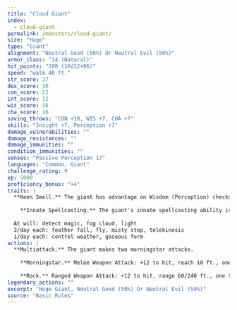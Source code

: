 ```yaml
---
title: "Cloud Giant"
index:
  - cloud-giant
permalink: /monsters/cloud-giant/
size: "Huge"
type: "Giant"
alignment: "Neutral Good (50%) Or Neutral Evil (50%)"
armor_class: "14 (Natural)"
hit_points: "200 (16d12+96)"
speed: "walk 40 ft."
str_score: 27
dex_score: 10
con_score: 22
int_score: 12
wis_score: 16
cha_score: 16
saving_throws: "CON +10, WIS +7, CHA +7"
skills: "Insight +7, Perception +7"
damage_vulnerabilities: ""
damage_resistances: ""
damage_immunities: ""
condition_immunities: ""
senses: "Passive Perception 17"
languages: "Common, Giant"
challenge_rating: 9
xp: 5000
proficiency_bonus: "+4"
traits: |
  **Keen Smell.** The giant has advantage on Wisdom (Perception) checks that rely on smell.
    
    **Innate Spellcasting.** The giant's innate spellcasting ability is Charisma. It can innately cast the following spells, requiring no material components:
  
  At will: detect magic, fog cloud, light
  3/day each: feather fall, fly, misty step, telekinesis
  1/day each: control weather, gaseous form
actions: |
  **Multiattack.** The giant makes two morningstar attacks.
    
    **Morningstar.** Melee Weapon Attack: +12 to hit, reach 10 ft., one target. Hit: 21 (3d8 + 8) piercing damage.
    
    **Rock.** Ranged Weapon Attack: +12 to hit, range 60/240 ft., one target. Hit: 30 (4d10 + 8) bludgeoning damage.  
legendary_actions: ""
excerpt: "Huge Giant, Neutral Good (50%) Or Neutral Evil (50%)"
source: "Basic Rules"
---
```

